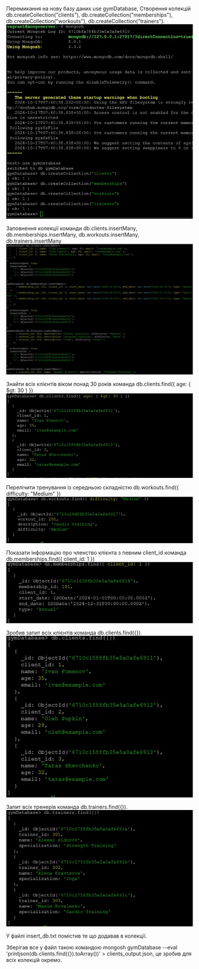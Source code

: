 Перемикання на нову базу даних use gymDatabase, Створення колекцій db.createCollection("clients"), db.createCollection("memberships"), db.createCollection("workouts"), db.createCollection("trainers").
![Image alt](https://github.com/Fomka27/DevOps/raw/lecture14/pic/Screenshot_1.jpg)

Заповнення колекції команди db.clients.insertMany, db.memberships.insertMany, db.workouts.insertMany, db.trainers.insertMany
![Image alt](https://github.com/Fomka27/DevOps/raw/lecture14/pic/Screenshot_2.jpg)

Знайти всіх клієнтів віком понад 30 років команда db.clients.find({ age: { $gt: 30 } })
![Image alt](https://github.com/Fomka27/DevOps/raw/lecture14/pic/Screenshot_3.jpg)

Перелічити тренування із середньою складністю db.workouts.find({ difficulty: "Medium" })
![Image alt](https://github.com/Fomka27/DevOps/raw/lecture14/pic/Screenshot_4.jpg)

Показати інформацію про членство клієнта з певним client_id команда db.memberships.find({ client_id: 1 })
![Image alt](https://github.com/Fomka27/DevOps/raw/lecture14/pic/Screenshot_5.jpg)

Зробив запит всіх клієнтів команда db.clients.find({}).
![Image alt](https://github.com/Fomka27/DevOps/raw/lecture14/pic/Screenshot_6.jpg)

Запит всіх тренерів команда db.trainers.find({}).
![Image alt](https://github.com/Fomka27/DevOps/raw/lecture14/pic/Screenshot_7.jpg)

У файлі insert_db.txt помістив те що додавав в колекції.

Зберігав все у файл такою командою mongosh gymDatabase --eval 'printjson(db.clients.find({}).toArray())' > clients_output.json, це зробив для всіх колекцій окремо.
